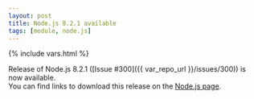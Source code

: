 ```yaml
---
layout: post
title: Node.js 8.2.1 available
tags: [module, node.js]
---
```

{% include vars.html %}

Release of Node.js 8.2.1 ([Issue #300]({{ var_repo_url }}/issues/300)) is now available.<br />
You can find links to download this release on the [Node.js page](/bins/nodejs).